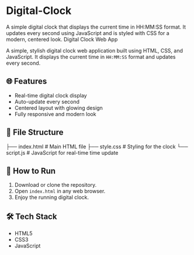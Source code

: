 # Digital-Clock
A simple digital clock that displays the current time in HH:MM:SS format. It updates every second using JavaScript and is styled with CSS for a modern, centered look.
Digital Clock Web App

A simple, stylish digital clock web application built using HTML, CSS, and JavaScript. It displays the current time in `HH:MM:SS` format and updates every second.

## 🌐 Features

- Real-time digital clock display
- Auto-update every second
- Centered layout with glowing design
- Fully responsive and modern look

## 📁 File Structure

├── index.html # Main HTML file
├── style.css # Styling for the clock
└── script.js # JavaScript for real-time time update

## 🚀 How to Run

1. Download or clone the repository.
2. Open `index.html` in any web browser.
3. Enjoy the running digital clock.

## 🛠️ Tech Stack

- HTML5
- CSS3
- JavaScript 

